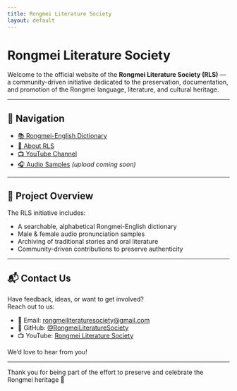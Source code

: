 ```yaml
---
title: Rongmei Literature Society
layout: default
---
```


# Rongmei Literature Society

Welcome to the official website of the **Rongmei Literature Society (RLS)** — a community-driven initiative dedicated to the preservation, documentation, and promotion of the Rongmei language, literature, and cultural heritage.

---

## 🔗 Navigation

- [📚 Rongmei-English Dictionary](dictionary.md)
- [📖 About RLS](about.md)
- [📺 YouTube Channel](youtube.md)
- [🎧 Audio Samples](audio/) *(upload coming soon)*

---

## 📝 Project Overview

The RLS initiative includes:
- A searchable, alphabetical Rongmei-English dictionary
- Male & female audio pronunciation samples
- Archiving of traditional stories and oral literature
- Community-driven contributions to preserve authenticity

---

## 📬 Contact Us

Have feedback, ideas, or want to get involved?  
Reach out to us:

- 📧 Email: [rongmeiliteraturesociety@gmail.com](mailto:rongmeiliteraturesociety@gmail.com)
- 🐙 GitHub: [@RongmeiLiteratureSociety](https://github.com/RongmeiLiteratureSociety)
- 📺 YouTube: [Rongmei Literature Society](https://www.youtube.com/@RongmeiLiteratureSociety)

We’d love to hear from you!

---

Thank you for being part of the effort to preserve and celebrate the Rongmei heritage 🌿
